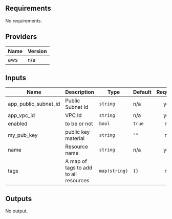 ## Requirements

No requirements.

## Providers

| Name | Version |
|------|---------|
| aws | n/a |

## Inputs

| Name | Description | Type | Default | Required |
|------|-------------|------|---------|:--------:|
| app\_public\_subnet\_id | Public Subnet Id | `string` | n/a | yes |
| app\_vpc\_id | VPC Id | `string` | n/a | yes |
| enabled | to be or not | `bool` | `true` | no |
| my\_pub\_key | public key material | `string` | `""` | no |
| name | Resource name | `string` | n/a | yes |
| tags | A map of tags to add to all resources | `map(string)` | `{}` | no |

## Outputs

No output.
